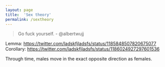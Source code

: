 ```yaml
---
layout: page
title:  'Sex theory'
permalink: /sextheory
---
```


> Go fuck yourself. - @albertwujj

Lemma: https://twitter.com/ladskfjladsfs/status/1185848507820675077
Corollary: https://twitter.com/ladskfjladsfs/status/1186024927297601536

Through time, males move in the exact opposite direction as females.